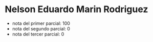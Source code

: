 # Nelson Eduardo Marin Rodriguez

- nota del primer parcial: 100
- nota del segundo parcial: 0
- nota del tercer parcial: 0